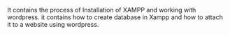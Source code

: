 It contains the process of Installation of XAMPP and working with wordpress.
it contains how to create database in Xampp and how to attach it to a website using wordpress.
